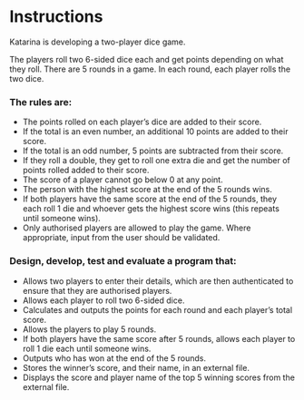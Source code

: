 # Instructions  

Katarina is developing a two-player dice game.

The players roll two 6-sided dice each and get points depending on what they roll. There are 5 rounds in a game. In each round, each player rolls the two dice.

### The rules are:
- The points rolled on each player’s dice are added to their score.
- If the total is an even number, an additional 10 points are added to their score.
- If the total is an odd number, 5 points are subtracted from their score.
- If they roll a double, they get to roll one extra die and get the number of points rolled added to their score.
- The score of a player cannot go below 0 at any point.
- The person with the highest score at the end of the 5 rounds wins.
- If both players have the same score at the end of the 5 rounds, they each roll 1 die and whoever gets the highest score wins (this repeats until someone wins).
- Only authorised players are allowed to play the game. Where appropriate, input from the user should be validated.

### Design, develop, test and evaluate a program that:
- Allows two players to enter their details, which are then authenticated to ensure that they are authorised players.
- Allows each player to roll two 6-sided dice.
- Calculates and outputs the points for each round and each player’s total score.
- Allows the players to play 5 rounds.
- If both players have the same score after 5 rounds, allows each player to roll 1 die each until someone wins.
- Outputs who has won at the end of the 5 rounds.
- Stores the winner’s score, and their name, in an external file.
- Displays the score and player name of the top 5 winning scores from the external file.
